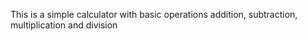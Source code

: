 This is a simple calculator with basic operations addition, subtraction, multiplication and division
